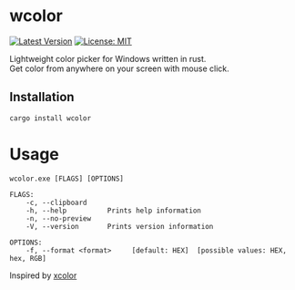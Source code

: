 # wcolor
[![Latest Version](https://img.shields.io/crates/v/wcolor.svg)](https://crates.io/crates/wcolor)
[![License: MIT](https://img.shields.io/badge/License-MIT-yellow.svg)](https://opensource.org/licenses/MIT)

Lightweight color picker for Windows written in rust.  
Get color from anywhere on your screen with mouse click. 

## Installation
``` shell
cargo install wcolor
```

# Usage

``` shell
wcolor.exe [FLAGS] [OPTIONS]

FLAGS:
    -c, --clipboard
    -h, --help          Prints help information
    -n, --no-preview
    -V, --version       Prints version information

OPTIONS:
    -f, --format <format>     [default: HEX]  [possible values: HEX, hex, RGB]
```

Inspired by [xcolor](https://github.com/Soft/xcolor)
